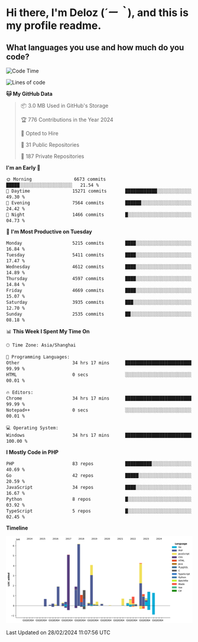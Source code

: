 # **Hi there, I'm Deloz (*´ー｀*), and this is my profile readme.**

## **What languages you use and how much do you code?**

<!--START_SECTION:waka-->
![Code Time](http://img.shields.io/badge/Code%20Time-3%2C378%20hrs%2023%20mins-blue)

![Lines of code](https://img.shields.io/badge/From%20Hello%20World%20I%27ve%20Written-35.8%20million%20lines%20of%20code-blue)

**🐱 My GitHub Data** 

> 📦 3.0 MB Used in GitHub's Storage 
 > 
> 🏆 776 Contributions in the Year 2024
 > 
> 💼 Opted to Hire
 > 
> 📜 31 Public Repositories 
 > 
> 🔑 187 Private Repositories 
 > 
**I'm an Early 🐤** 

```text
🌞 Morning                6673 commits        █████░░░░░░░░░░░░░░░░░░░░   21.54 % 
🌆 Daytime                15271 commits       ████████████░░░░░░░░░░░░░   49.30 % 
🌃 Evening                7564 commits        ██████░░░░░░░░░░░░░░░░░░░   24.42 % 
🌙 Night                  1466 commits        █░░░░░░░░░░░░░░░░░░░░░░░░   04.73 % 
```
📅 **I'm Most Productive on Tuesday** 

```text
Monday                   5215 commits        ████░░░░░░░░░░░░░░░░░░░░░   16.84 % 
Tuesday                  5411 commits        ████░░░░░░░░░░░░░░░░░░░░░   17.47 % 
Wednesday                4612 commits        ████░░░░░░░░░░░░░░░░░░░░░   14.89 % 
Thursday                 4597 commits        ████░░░░░░░░░░░░░░░░░░░░░   14.84 % 
Friday                   4669 commits        ████░░░░░░░░░░░░░░░░░░░░░   15.07 % 
Saturday                 3935 commits        ███░░░░░░░░░░░░░░░░░░░░░░   12.70 % 
Sunday                   2535 commits        ██░░░░░░░░░░░░░░░░░░░░░░░   08.18 % 
```


📊 **This Week I Spent My Time On** 

```text
🕑︎ Time Zone: Asia/Shanghai

💬 Programming Languages: 
Other                    34 hrs 17 mins      █████████████████████████   99.99 % 
HTML                     0 secs              ░░░░░░░░░░░░░░░░░░░░░░░░░   00.01 % 

🔥 Editors: 
Chrome                   34 hrs 17 mins      █████████████████████████   99.99 % 
Notepad++                0 secs              ░░░░░░░░░░░░░░░░░░░░░░░░░   00.01 % 

💻 Operating System: 
Windows                  34 hrs 17 mins      █████████████████████████   100.00 % 
```

**I Mostly Code in PHP** 

```text
PHP                      83 repos            ██████████░░░░░░░░░░░░░░░   40.69 % 
Go                       42 repos            █████░░░░░░░░░░░░░░░░░░░░   20.59 % 
JavaScript               34 repos            ████░░░░░░░░░░░░░░░░░░░░░   16.67 % 
Python                   8 repos             █░░░░░░░░░░░░░░░░░░░░░░░░   03.92 % 
TypeScript               5 repos             █░░░░░░░░░░░░░░░░░░░░░░░░   02.45 % 
```



**Timeline**

![Lines of Code chart](https://raw.githubusercontent.com/deloz/deloz/main/assets/bar_graph.png)


 Last Updated on 28/02/2024 11:07:56 UTC
<!--END_SECTION:waka-->
